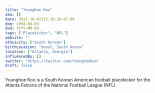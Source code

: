 ```yaml
---
title: "Younghoe Koo"
aka: []
date: 2021-10-01T13:16:29-07:00
dob: 1994-08-03
dod: YYYY-MM-DD
tags: ["Placekicker", "NFL"]
website: ""
ethnicity: ["South Korean"]
birthLocation: "Seoul, South Korea"
location: ["Atlanta, Georgia"]
influencedBy: []
twitter: "https://twitter.com/YounghoeKoo"
draft: false
---
```


Younghoe Koo is a South Korean American football placekicker for the Atlanta
Falcons of the National Football League (NFL).
